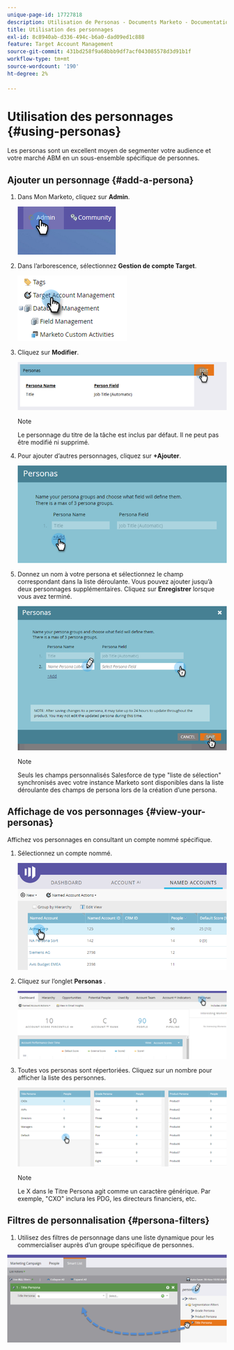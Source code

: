```yaml
---
unique-page-id: 17727818
description: Utilisation de Personas - Documents Marketo - Documentation du produit
title: Utilisation des personnages
exl-id: 8c8940ab-d336-494c-b6a0-dad09ed1c888
feature: Target Account Management
source-git-commit: 431bd258f9a68bbb9df7acf043085578d3d91b1f
workflow-type: tm+mt
source-wordcount: '190'
ht-degree: 2%

---
```


# Utilisation des personnages {#using-personas}

Les personas sont un excellent moyen de segmenter votre audience et votre marché ABM en un sous-ensemble spécifique de personnes.

## Ajouter un personnage {#add-a-persona}

1. Dans Mon Marketo, cliquez sur **Admin**.

   ![](assets/one.png)

1. Dans l’arborescence, sélectionnez **Gestion de compte Target**.

   ![](assets/using-personas-2.png)

1. Cliquez sur **Modifier**.

   ![](assets/three.png)

   >[!NOTE]
   >
   >Le personnage du titre de la tâche est inclus par défaut. Il ne peut pas être modifié ni supprimé.

1. Pour ajouter d’autres personnages, cliquez sur **+Ajouter**.

   ![](assets/four.png)

1. Donnez un nom à votre persona et sélectionnez le champ correspondant dans la liste déroulante. Vous pouvez ajouter jusqu’à deux personnages supplémentaires. Cliquez sur **Enregistrer** lorsque vous avez terminé.

   ![](assets/five.png)

   >[!NOTE]
   >
   >Seuls les champs personnalisés Salesforce de type &quot;liste de sélection&quot; synchronisés avec votre instance Marketo sont disponibles dans la liste déroulante des champs de persona lors de la création d’une persona.

## Affichage de vos personnages {#view-your-personas}

Affichez vos personnages en consultant un compte nommé spécifique.

1. Sélectionnez un compte nommé.

   ![](assets/one-a.png)

1. Cliquez sur l’onglet **Personas** .

   ![](assets/two-a.png)

1. Toutes vos personas sont répertoriées. Cliquez sur un nombre pour afficher la liste des personnes.

   ![](assets/three-a.png)

   >[!NOTE]
   >
   >Le X dans le Titre Persona agit comme un caractère générique. Par exemple, &quot;CXO&quot; inclura les PDG, les directeurs financiers, etc.

## Filtres de personnalisation {#persona-filters}

1. Utilisez des filtres de personnage dans une liste dynamique pour les commercialiser auprès d’un groupe spécifique de personnes.

![](assets/one-b.png)

